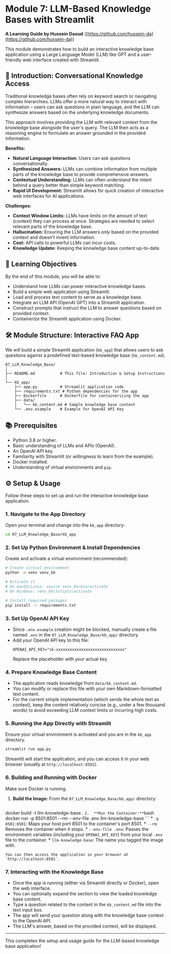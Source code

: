 # Module 7: LLM-Based Knowledge Bases with Streamlit

**A Learning Guide by Hussein Daoud** ([https://github.com/hussein-da](https://github.com/hussein-da))

This module demonstrates how to build an interactive knowledge base application using a Large Language Model (LLM) like GPT and a user-friendly web interface created with Streamlit.

## 🚀 Introduction: Conversational Knowledge Access

Traditional knowledge bases often rely on keyword search or navigating complex hierarchies. LLMs offer a more natural way to interact with information – users can ask questions in plain language, and the LLM can synthesize answers based on the underlying knowledge documents.

This approach involves providing the LLM with relevant context from the knowledge base alongside the user's query. The LLM then acts as a reasoning engine to formulate an answer grounded in the provided information.

**Benefits:**

*   **Natural Language Interaction:** Users can ask questions conversationally.
*   **Synthesized Answers:** LLMs can combine information from multiple parts of the knowledge base to provide comprehensive answers.
*   **Contextual Understanding:** LLMs can often understand the intent behind a query better than simple keyword matching.
*   **Rapid UI Development:** Streamlit allows for quick creation of interactive web interfaces for AI applications.

**Challenges:**

*   **Context Window Limits:** LLMs have limits on the amount of text (context) they can process at once. Strategies are needed to select relevant parts of the knowledge base.
*   **Hallucination:** Ensuring the LLM answers *only* based on the provided context and doesn't invent information.
*   **Cost:** API calls to powerful LLMs can incur costs.
*   **Knowledge Update:** Keeping the knowledge base content up-to-date.

## 🎯 Learning Objectives

By the end of this module, you will be able to:

*   Understand how LLMs can power interactive knowledge bases.
*   Build a simple web application using Streamlit.
*   Load and process text content to serve as a knowledge base.
*   Integrate an LLM API (OpenAI GPT) into a Streamlit application.
*   Construct prompts that instruct the LLM to answer questions based on provided context.
*   Containerize the Streamlit application using Docker.

## 🛠️ Module Structure: Interactive FAQ App

We will build a simple Streamlit application (`kb_app`) that allows users to ask questions against a predefined text-based knowledge base (`kb_content.md`).

```
07_LLM_Knowledge_Base/
│
├── README.md           # This file: Introduction & Setup Instructions
│
└── kb_app/
    ├── app.py          # Streamlit application code
    ├── requirements.txt # Python dependencies for the app
    ├── Dockerfile      # Dockerfile for containerizing the app
    ├── data/
    │   └── kb_content.md # Sample knowledge base content
    └── .env.example    # Example for OpenAI API Key
```

## 📚 Prerequisites

*   Python 3.8 or higher.
*   Basic understanding of LLMs and APIs (OpenAI).
*   An OpenAI API key.
*   Familiarity with Streamlit (or willingness to learn from the example).
*   Docker installed.
*   Understanding of virtual environments and `pip`.

## ⚙️ Setup & Usage

Follow these steps to set up and run the interactive knowledge base application.

### 1. Navigate to the App Directory

Open your terminal and change into the `kb_app` directory:
```bash
cd 07_LLM_Knowledge_Base/kb_app
```

### 2. Set Up Python Environment & Install Dependencies

Create and activate a virtual environment (recommended):
```bash
# Create virtual environment
python -m venv venv_kb

# Activate it
# On macOS/Linux: source venv_kb/bin/activate
# On Windows: venv_kb\Scripts\activate

# Install required packages
pip install -r requirements.txt
```

### 3. Set Up OpenAI API Key

*   Since `.env.example` creation might be blocked, manually create a file named `.env` in the `07_LLM_Knowledge_Base/kb_app/` directory.
*   Add your OpenAI API key to this file:
    ```env
    OPENAI_API_KEY="sk-xxxxxxxxxxxxxxxxxxxxxxxxxxxxxx"
    ```
    Replace the placeholder with your actual key.

### 4. Prepare Knowledge Base Content

*   The application reads knowledge from `data/kb_content.md`.
*   You can modify or replace this file with your own Markdown-formatted text content.
*   For the current simple implementation (which sends the whole text as context), keep the content relatively concise (e.g., under a few thousand words) to avoid exceeding LLM context limits or incurring high costs.

### 5. Running the App Directly with Streamlit

Ensure your virtual environment is activated and you are in the `kb_app` directory.

```bash
streamlit run app.py
```
Streamlit will start the application, and you can access it in your web browser (usually at `http://localhost:8501`).

### 6. Building and Running with Docker

Make sure Docker is running.

1.  **Build the Image:** From the `07_LLM_Knowledge_Base/kb_app/` directory:
    ```bash
docker build -t llm-knowledge-base .
    ```
2.  **Run the Container:**
    ```bash
docker run -p 8501:8501 --rm --env-file .env llm-knowledge-base
    ```
    *   `-p 8501:8501`: Maps your host port 8501 to the container's port 8501.
    *   `--rm`: Removes the container when it stops.
    *   `--env-file .env`: Passes the environment variables (including your `OPENAI_API_KEY`) from your local `.env` file to the container.
    *   `llm-knowledge-base`: The name you tagged the image with.

    You can then access the application in your browser at `http://localhost:8501`.

### 7. Interacting with the Knowledge Base

*   Once the app is running (either via Streamlit directly or Docker), open the web interface.
*   You can optionally expand the section to view the loaded knowledge base content.
*   Type a question related to the content in the `kb_content.md` file into the text input box.
*   The app will send your question along with the knowledge base context to the OpenAI API.
*   The LLM's answer, based on the provided context, will be displayed.

---

This completes the setup and usage guide for the LLM-based knowledge base application! 